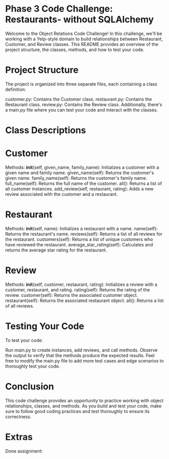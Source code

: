 # Phase 3 Code Challenge: Restaurants- without SQLAlchemy
 
 Welcome to the Object Relations Code Challenge! In this challenge, we'll be working with a Yelp-style domain to build relationships between Restaurant, Customer, and Review classes. This README provides an overview of the project structure, the classes, methods, and how to test your code.

# Project Structure
The project is organized into three separate files, each containing a class definition:

customer.py: Contains the Customer class.
restaurant.py: Contains the Restaurant class.
review.py: Contains the Review class.
Additionally, there's a main.py file where you can test your code and interact with the classes.

# Class Descriptions
# Customer
Methods:
__init__(self, given_name, family_name): Initializes a customer with a given name and family name.
given_name(self): Returns the customer's given name.
family_name(self): Returns the customer's family name.
full_name(self): Returns the full name of the customer.
all(): Returns a list of all customer instances.
add_review(self, restaurant, rating): Adds a new review associated with the customer and a restaurant.
# Restaurant
Methods:
__init__(self, name): Initializes a restaurant with a name.
name(self): Returns the restaurant's name.
reviews(self): Returns a list of all reviews for the restaurant.
customers(self): Returns a list of unique customers who have reviewed the restaurant.
average_star_rating(self): Calculates and returns the average star rating for the restaurant.
# Review
Methods:
__init__(self, customer, restaurant, rating): Initializes a review with a customer, restaurant, and rating.
rating(self): Returns the rating of the review.
customer(self): Returns the associated customer object.
restaurant(self): Returns the associated restaurant object.
all(): Returns a list of all reviews.
# Testing Your Code
To test your code:

Run main.py to create instances, add reviews, and call methods.
Observe the output to verify that the methods produce the expected results.
Feel free to modify the main.py file to add more test cases and edge scenarios to thoroughly test your code.

# Conclusion
This code challenge provides an opportunity to practice working with object relationships, classes, and methods. As you build and test your code, make sure to follow good coding practices and test thoroughly to ensure its correctness.

# Extras
Done assignment:
